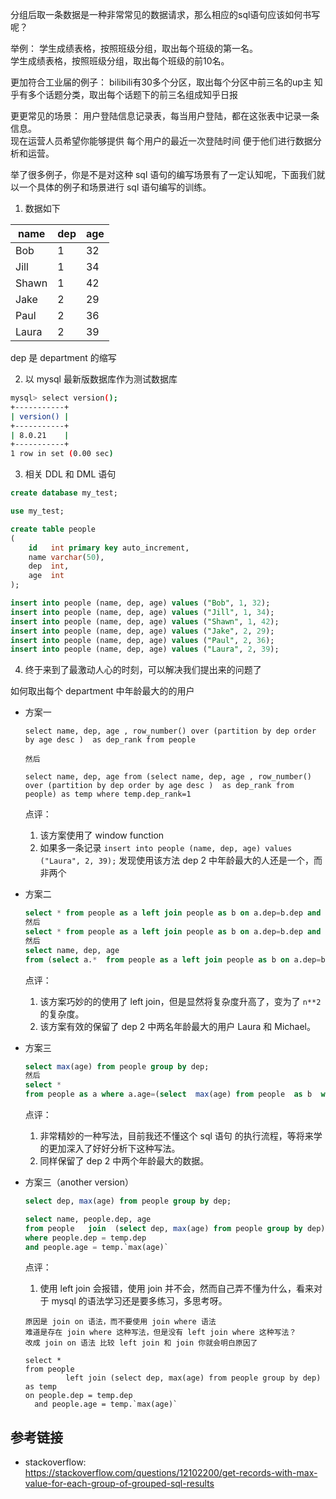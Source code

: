 分组后取一条数据是一种非常常见的数据请求，那么相应的sql语句应该如何书写呢？

举例：
学生成绩表格，按照班级分组，取出每个班级的第一名。  
学生成绩表格，按照班级分组，取出每个班级的前10名。  

更加符合工业届的例子：
bilibili有30多个分区，取出每个分区中前三名的up主
知乎有多个话题分类，取出每个话题下的前三名组成知乎日报

更更常见的场景：
用户登陆信息记录表，每当用户登陆，都在这张表中记录一条信息。  
现在运营人员希望你能够提供 每个用户的最近一次登陆时间 便于他们进行数据分析和运营。

举了很多例子，你是不是对这种 sql 语句的编写场景有了一定认知呢，下面我们就以一个具体的例子和场景进行 sql 语句编写的训练。

1. 数据如下  

| name | dep | age |  
| ---    | ---   |--- |
| Bob  | 1     | 32  |
| Jill | 1     | 34  |
| Shawn| 1     | 42  |
| Jake | 2     | 29  |
| Paul | 2     | 36  |
| Laura| 2     | 39  |

dep 是 department 的缩写

2. 以 mysql 最新版数据库作为测试数据库
```bash
mysql> select version();
+-----------+
| version() |
+-----------+
| 8.0.21    |
+-----------+
1 row in set (0.00 sec)
```
3. 相关 DDL 和 DML 语句
```sql
create database my_test;

use my_test;

create table people
(
    id   int primary key auto_increment,
    name varchar(50),
    dep  int,
    age  int
);

insert into people (name, dep, age) values ("Bob", 1, 32);
insert into people (name, dep, age) values ("Jill", 1, 34);
insert into people (name, dep, age) values ("Shawn", 1, 42);
insert into people (name, dep, age) values ("Jake", 2, 29);
insert into people (name, dep, age) values ("Paul", 2, 36);
insert into people (name, dep, age) values ("Laura", 2, 39);
```

4. 终于来到了最激动人心的时刻，可以解决我们提出来的问题了

如何取出每个 department 中年龄最大的的用户
- 方案一
    ```
    select name, dep, age , row_number() over (partition by dep order by age desc )  as dep_rank from people

    然后

    select name, dep, age from (select name, dep, age , row_number() over (partition by dep order by age desc )  as dep_rank from people) as temp where temp.dep_rank=1

    ```

    点评：
    1. 该方案使用了 window function
    2. 如果多一条记录 `insert into people (name, dep, age) values ("Laura", 2, 39);` 发现使用该方法 dep 2 中年龄最大的人还是一个，而非两个

- 方案二
    ```sql
    select * from people as a left join people as b on a.dep=b.dep and a.age < b.age;
    然后
    select * from people as a left join people as b on a.dep=b.dep and a.age < b.age where b.age is null;
    然后
    select name, dep, age
    from (select a.*  from people as a left join people as b on a.dep=b.dep and a.age < b.age where b.age is null) as temp;
    ```
    
    点评：
    1. 该方案巧妙的的使用了 left join，但是显然将复杂度升高了，变为了 `n**2` 的复杂度。
    2. 该方案有效的保留了 dep 2 中两名年龄最大的用户 Laura 和 Michael。

- 方案三
    ```sql
    select max(age) from people group by dep;
    然后
    select *
    from people as a where a.age=(select  max(age) from people  as b  where a.dep=b.dep group by dep);
    ```
    
    点评：
    1. 非常精妙的一种写法，目前我还不懂这个 sql 语句 的执行流程，等将来学的更加深入了好好分析下这种写法。
    2. 同样保留了 dep 2 中两个年龄最大的数据。
    
- 方案三（another version）
    ```sql
    select dep, max(age) from people group by dep;

    select name, people.dep, age
    from people   join  (select dep, max(age) from people group by dep) as temp
    where people.dep = temp.dep
    and people.age = temp.`max(age)`
    ```
    
    点评：
    1. 使用 left join 会报错，使用 join 并不会，然而自己弄不懂为什么，看来对于 mysql 的语法学习还是要多练习，多思考呀。
    ```
    原因是 join on 语法，而不要使用 join where 语法  
    难道是存在 join where 这种写法，但是没有 left join where 这种写法？
    改成 join on 语法 比较 left join 和 join 你就会明白原因了
    
    select *
    from people
             left join (select dep, max(age) from people group by dep) as temp
    on people.dep = temp.dep
      and people.age = temp.`max(age)`
    ```
    
## 参考链接
- stackoverflow:   
https://stackoverflow.com/questions/12102200/get-records-with-max-value-for-each-group-of-grouped-sql-results


